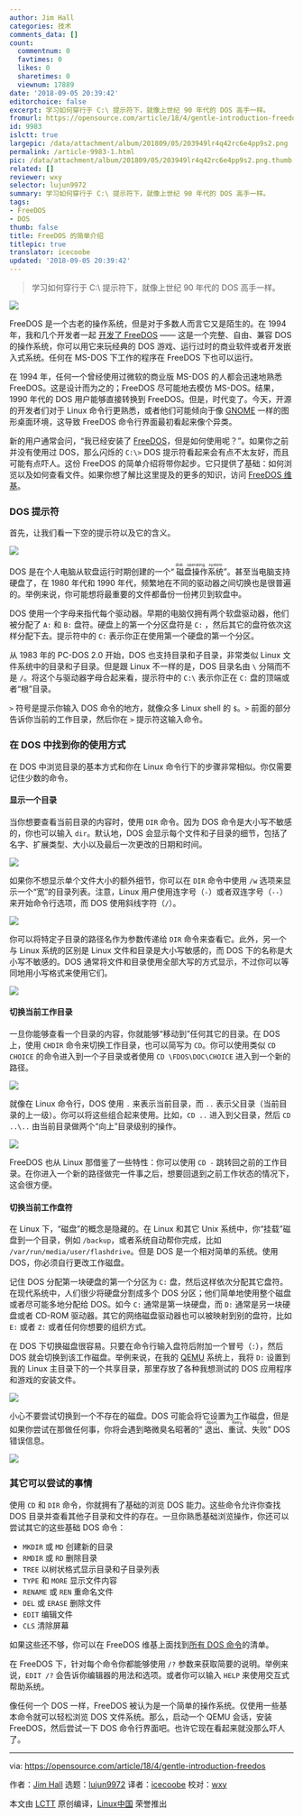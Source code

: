 ```yaml
---
author: Jim Hall
categories: 技术
comments_data: []
count:
  commentnum: 0
  favtimes: 0
  likes: 0
  sharetimes: 0
  viewnum: 17889
date: '2018-09-05 20:39:42'
editorchoice: false
excerpt: 学习如何穿行于 C:\ 提示符下，就像上世纪 90 年代的 DOS 高手一样。
fromurl: https://opensource.com/article/18/4/gentle-introduction-freedos
id: 9983
islctt: true
largepic: /data/attachment/album/201809/05/203949lr4q42rc6e4pp9s2.png
permalink: /article-9983-1.html
pic: /data/attachment/album/201809/05/203949lr4q42rc6e4pp9s2.png.thumb.jpg
related: []
reviewer: wxy
selector: lujun9972
summary: 学习如何穿行于 C:\ 提示符下，就像上世纪 90 年代的 DOS 高手一样。
tags:
- FreeDOS
- DOS
thumb: false
title: FreeDOS 的简单介绍
titlepic: true
translator: icecoobe
updated: '2018-09-05 20:39:42'
---
```



> 
> 学习如何穿行于 C:\ 提示符下，就像上世纪 90 年代的 DOS 高手一样。
> 
> 
> 


![](/data/attachment/album/201809/05/203949lr4q42rc6e4pp9s2.png)


FreeDOS 是一个古老的操作系统，但是对于多数人而言它又是陌生的。在 1994 年，我和几个开发者一起 [开发了 FreeDOS](https://opensource.com/article/17/10/freedos) —— 这是一个完整、自由、兼容 DOS 的操作系统，你可以用它来玩经典的 DOS 游戏、运行过时的商业软件或者开发嵌入式系统。任何在 MS-DOS 下工作的程序在 FreeDOS 下也可以运行。


在 1994 年，任何一个曾经使用过微软的商业版 MS-DOS 的人都会迅速地熟悉 FreeDOS。这是设计而为之的；FreeDOS 尽可能地去模仿 MS-DOS。结果，1990 年代的 DOS 用户能够直接转换到 FreeDOS。但是，时代变了。今天，开源的开发者们对于 Linux 命令行更熟悉，或者他们可能倾向于像 [GNOME](https://opensource.com/article/17/8/gnome-20-anniversary) 一样的图形桌面环境，这导致 FreeDOS 命令行界面最初看起来像个异类。


新的用户通常会问，“我已经安装了 [FreeDOS](http://www.freedos.org/)，但是如何使用呢？”。如果你之前并没有使用过 DOS，那么闪烁的 `C:\>` DOS 提示符看起来会有点不太友好，而且可能有点吓人。这份 FreeDOS 的简单介绍将带你起步。它只提供了基础：如何浏览以及如何查看文件。如果你想了解比这里提及的更多的知识，访问 [FreeDOS 维基](http://wiki.freedos.org/)。


### DOS 提示符


首先，让我们看一下空的提示符以及它的含义。


![](/data/attachment/album/201809/05/203950cfvvkj2y6f61ryi6.png)


DOS 是在个人电脑从软盘运行时期创建的一个“<ruby> 磁盘操作系统 <rt>  disk operating system </rt></ruby>”。甚至当电脑支持硬盘了，在 1980 年代和 1990 年代，频繁地在不同的驱动器之间切换也是很普遍的。举例来说，你可能想将最重要的文件都备份一份拷贝到软盘中。


DOS 使用一个字母来指代每个驱动器。早期的电脑仅拥有两个软盘驱动器，他们被分配了 `A:` 和 `B:` 盘符。硬盘上的第一个分区盘符是 `C:` ，然后其它的盘符依次这样分配下去。提示符中的 `C:` 表示你正在使用第一个硬盘的第一个分区。


从 1983 年的 PC-DOS 2.0 开始，DOS 也支持目录和子目录，非常类似 Linux 文件系统中的目录和子目录。但是跟 Linux 不一样的是，DOS 目录名由 `\` 分隔而不是 `/`。将这个与驱动器字母合起来看，提示符中的 `C:\` 表示你正在 `C:` 盘的顶端或者“根”目录。


`>` 符号是提示你输入 DOS 命令的地方，就像众多 Linux shell 的 `$`。`>` 前面的部分告诉你当前的工作目录，然后你在 `>` 提示符这输入命令。


### 在 DOS 中找到你的使用方式


在 DOS 中浏览目录的基本方式和你在 Linux 命令行下的步骤非常相似。你仅需要记住少数的命令。


#### 显示一个目录


当你想要查看当前目录的内容时，使用 `DIR` 命令。因为 DOS 命令是大小写不敏感的，你也可以输入 `dir`。默认地，DOS 会显示每个文件和子目录的细节，包括了名字、扩展类型、大小以及最后一次更改的日期和时间。


![](/data/attachment/album/201809/05/203951vemv29avkbcb3fob.png)


如果你不想显示单个文件大小的额外细节，你可以在 `DIR` 命令中使用 `/w` 选项来显示一个“宽”的目录列表。注意，Linux 用户使用连字号（`-`）或者双连字号（`--`）来开始命令行选项，而 DOS 使用斜线字符（`/`）。


![](/data/attachment/album/201809/05/203952dddc5t2q9kkf2kfx.png)


你可以将特定子目录的路径名作为参数传递给 `DIR` 命令来查看它。此外，另一个与 Linux 系统的区别是 Linux 文件和目录是大小写敏感的，而 DOS 下的名称是大小写不敏感的。DOS 通常将文件和目录使用全部大写的方式显示，不过你可以等同地用小写格式来使用它们。


![](/data/attachment/album/201809/05/203953h888oofyocwi7f4w.png)


#### 切换当前工作目录


一旦你能够查看一个目录的内容，你就能够“移动到”任何其它的目录。在 DOS 上，使用 `CHDIR` 命令来切换工作目录，也可以简写为 `CD`。你可以使用类似 `CD CHOICE` 的命令进入到一个子目录或者使用 `CD \FDOS\DOC\CHOICE` 进入到一个新的路径。


![](/data/attachment/album/201809/05/203954o3q3ob0sgoqseeng.png)


就像在 Linux 命令行，DOS 使用 `.` 来表示当前目录，而 `..` 表示父目录（当前目录的上一级）。你可以将这些组合起来使用。比如，`CD ..` 进入到父目录，然后 `CD ..\..` 由当前目录做两个“向上”目录级别的操作。


![](/data/attachment/album/201809/05/203955zl7sia51pc3s73pt.png)


FreeDOS 也从 Linux 那借鉴了一些特性：你可以使用 `CD -` 跳转回之前的工作目录。在你进入一个新的路径做完一件事之后，想要回退到之前工作状态的情况下，这会很方便。


#### 切换当前工作盘符


在 Linux 下，“磁盘”的概念是隐藏的。在 Linux 和其它 Unix 系统中，你“挂载”磁盘到一个目录，例如 `/backup`，或者系统自动帮你完成，比如 `/var/run/media/user/flashdrive`。但是 DOS 是一个相对简单的系统。使用 DOS，你必须自行更改工作磁盘。


记住 DOS 分配第一块硬盘的第一个分区为 `C:` 盘，然后这样依次分配其它盘符。在现代系统中，人们很少将硬盘分割成多个 DOS 分区；他们简单地使用整个磁盘或者尽可能多地分配给 DOS。如今 `C:` 通常是第一块硬盘，而 `D:` 通常是另一块硬盘或者 CD-ROM 驱动器。其它的网络磁盘驱动器也可以被映射到别的盘符，比如 `E:` 或者 `Z:` 或者任何你想要的组织方式。


在 DOS 下切换磁盘很容易。只要在命令行输入盘符后附加一个冒号（`:`），然后 DOS 就会切换到该工作磁盘。举例来说，在我的 [QEMU](https://www.qemu.org/) 系统上，我将 `D:` 设置到我的 Linux 主目录下的一个共享目录，那里存放了各种我想测试的 DOS 应用程序和游戏的安装文件。


![](/data/attachment/album/201809/05/203959mk8y7w874tm9r22v.png)


小心不要尝试切换到一个不存在的磁盘。DOS 可能会将它设置为工作磁盘，但是如果你尝试在那做任何事，你将会遇到略微臭名昭著的“<ruby> 退出、重试、失败 <rt>  Abort, Retry, Fail </rt></ruby>” DOS 错误信息。


![](/data/attachment/album/201809/05/203959cj6usj1umspsj76l.png)


### 其它可以尝试的事情


使用 `CD` 和 `DIR` 命令，你就拥有了基础的浏览 DOS 能力。这些命令允许你查找 DOS 目录并查看其他子目录和文件的存在。一旦你熟悉基础浏览操作，你还可以尝试其它的这些基础 DOS 命令：


* `MKDIR` 或 `MD` 创建新的目录
* `RMDIR` 或 `RD` 删除目录
* `TREE` 以树状格式显示目录和子目录列表
* `TYPE` 和 `MORE` 显示文件内容
* `RENAME` 或 `REN` 重命名文件
* `DEL` 或 `ERASE` 删除文件
* `EDIT` 编辑文件
* `CLS` 清除屏幕


如果这些还不够，你可以在 FreeDOS 维基上面找到[所有 DOS 命令](http://wiki.freedos.org/wiki/index.php/Dos_commands)的清单。


在 FreeDOS 下，针对每个命令你都能够使用 `/?` 参数来获取简要的说明。举例来说，`EDIT /?` 会告诉你编辑器的用法和选项。或者你可以输入 `HELP` 来使用交互式帮助系统。


像任何一个 DOS 一样，FreeDOS 被认为是一个简单的操作系统。仅使用一些基本命令就可以轻松浏览 DOS 文件系统。那么，启动一个 QEMU 会话，安装 FreeDOS，然后尝试一下 DOS 命令行界面吧。也许它现在看起来就没那么吓人了。




---


via: <https://opensource.com/article/18/4/gentle-introduction-freedos>


作者：[Jim Hall](https://opensource.com/users/jim-hall) 选题：[lujun9972](https://github.com/lujun9972) 译者：[icecoobe](https://github.com/icecoobe) 校对：[wxy](https://github.com/wxy)


本文由 [LCTT](https://github.com/LCTT/TranslateProject) 原创编译，[Linux中国](https://linux.cn/) 荣誉推出